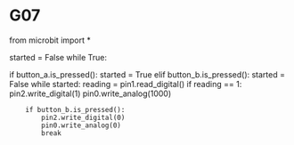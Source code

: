 # G07


from microbit import *

started = False
while True:
    
   if button_a.is_pressed():
        started = True
    elif button_b.is_pressed():
        started = False
    while started:
        reading = pin1.read_digital()
        if reading == 1:
            pin2.write_digital(1)
            pin0.write_analog(1000)
    
        if button_b.is_pressed():
            pin2.write_digital(0)
            pin0.write_analog(0)
            break
                
                        
                        
            
        
        
    
    
